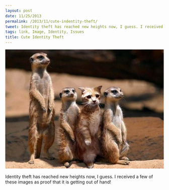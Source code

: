 ```yaml
---
layout: post
date: 11/25/2013
permalink: /2013/11/cute-indentity-theft/
tweet: Identity theft has reached new heights now, I guess. I received a few of these images as proof that.
tags: link, Image, Identity, Issues
title: Cute Identity Theft
---
```


<img src="/public/assets/2013-11-cute-identity-theft.jpg"/><br/>

<p>Identity theft has reached new heights now, I guess. I received a few of these images as proof that it is getting out of hand!</p>